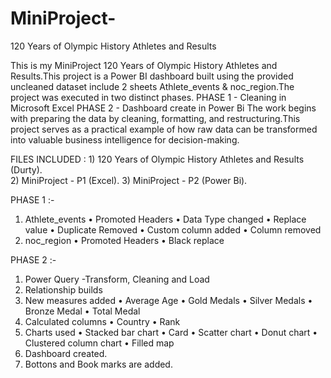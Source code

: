 # MiniProject-
120 Years of Olympic History Athletes and Results 

This is my MiniProject 120 Years of Olympic History Athletes and Results.This project is a Power BI dashboard built using the provided uncleaned dataset include 2 sheets Athlete_events & noc_region.The project was executed in two distinct phases.
PHASE 1 - Cleaning in Microsoft Excel
PHASE 2 - Dashboard create in Power Bi
The work begins with preparing the data by cleaning, formatting, and restructuring.This project serves as a practical example of how raw data can be transformed into valuable business intelligence for decision-making.

FILES INCLUDED : 1) 120 Years of Olympic History Athletes and Results (Durty).  
                 2) MiniProject - P1 (Excel).
                 3) MiniProject - P2 (Power Bi).

PHASE 1 :-
1) Athlete_events
    • Promoted Headers
    • Data Type changed
    • Replace value
    • Duplicate Removed
    • Custom column added
    • Column removed
2) noc_region
    • Promoted Headers
    • Black replace

PHASE 2 :-
1)	Power Query -Transform, Cleaning and Load
2)	Relationship builds
3)	New measures added
    •	Average Age
    •	Gold Medals
    •	Silver Medals
    •	Bronze Medal
    •	Total Medal 
4) Calculated columns
    •	Country
    •	Rank
5) Charts used
   •	Stacked bar chart
   •	Card
   •	Scatter chart
   •	Donut chart
   •	Clustered column chart
   •	Filled map
6) Dashboard created.
7) Bottons and Book marks are added.

